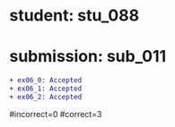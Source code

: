 # student: stu_088
# submission: sub_011

```diff
+ ex06_0: Accepted
+ ex06_1: Accepted
+ ex06_2: Accepted
```
#incorrect=0
#correct=3
